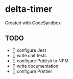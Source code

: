 # delta-timer
Created with CodeSandbox

## TODO

- [] configure Jest
- [] write unit tests
- [] configure Publish to NPM
- [] write documentation
- [] configure Prettier
